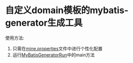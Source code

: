 自定义domain模板的mybatis-generator生成工具
==

 使用方法:
   
   1. 只需在[mine.properties](/resources/mine.properties)文件中进行个性化配置 
   2. 运行[MyBatisGeneratorRun](/src/main/java/MyBatisGeneratorRun.java)中的main方法






   
   
      
        










